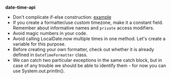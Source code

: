 __date-time-api__
* Don't complicate if-else construction: [example](https://www.youtube.com/watch?v=P-UmyrbGjwE&list=PL7FuXFaDeEX1smwnp-9ri8DBpgdo7Msu2)
* If you create a formatter/use custom timezone, make it a constant field. Remember about informative names and `private` access modifiers.
* Avoid magic numbers in your code.
* Avoid calling LocalDate.now multiple times in one method. Let's create a variable for this purpose.
* Before creating your own formatter, check out whether it is already defined in `DateTimeFormatter` class.
* We can catch two particular exceptions in the same catch block, 
but in case of any trouble we should be able to identify them - for now you can use System.out.println().
